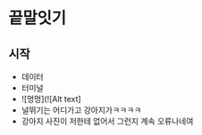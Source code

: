 # 끝말잇기

## 시작
- 데이터
- 터미널
- ![멍멍](![Alt text]
- 널뛰기는 어디가고 강아지가ㅋㅋㅋㅋ
- 강아지 사진이 저한테 없어서 그런지 계속 오류나네여
<!-- - $ git push origin master
To https://github.com/happydgtnmd/wordchain.git
 ! [rejected]        master -> master (fetch first)
error: failed to push some refs to 'https://github.com/happydgtnmd/wordchain.git'
hint: Updates were rejected because the remote contains work that you do not
hint: have locally. This is usually caused by another repository pushing to
hint: the same ref. If you want to integrate the remote changes, use       
hint: 'git pull' before pushing again.
hint: See the 'Note about fast-forwards' in 'git push --help' for details.  -->
